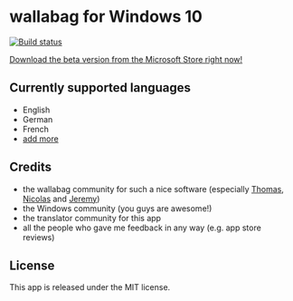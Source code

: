 wallabag for Windows 10
================
[![Build status](https://ci.appveyor.com/api/projects/status/v7ut97kjncsu1l01?svg=true)](https://ci.appveyor.com/project/jlnostr/windows-app)

[Download the beta version from the Microsoft Store right now!](https://www.microsoft.com/store/apps/9nblggh5x3p6)

## Currently supported languages
- English
- German
- French
- [add more](https://github.com/wallabag/windows-app/wiki/Translations)

## Credits
- the wallabag community for such a nice software (especially [Thomas](https://github.com/tcitworld), [Nicolas](https://github.com/nicosomb) and [Jeremy](https://github.com/j0k3r))
- the Windows community (you guys are awesome!)
- the translator community for this app
- all the people who gave me feedback in any way (e.g. app store reviews)

## License
This app is released under the MIT license.
